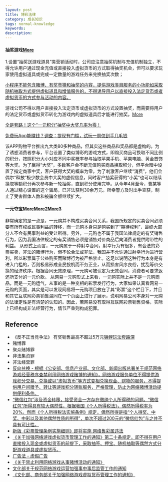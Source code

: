 ```yaml
---
layout: post
title: 博彩法律
category: 成长知识
tags: normal-knowledge
keywords: 
description: 
---
```


#### 抽奖游戏[More](https://www.wjngh.cn/jofacolumn/info.aspx?itemid=2215&lcid=14)

1.设置“抽奖送游戏道具”类营销活动时，公司应注意抽奖机制与充值机制独立，不得允许用户通过现金充值或直接投入虚拟货币的方式取得抽奖机会，但可以要求玩家使用虚拟道具或完成一定数量的游戏任务来兑换抽奖次数；

[小程序不能包含赌博、有奖竞猜和抽奖的内容，提供游戏类目服务的小功能如采取随机抽取方式提供虚拟道具和增值服务的，不得诱导用户以直接投入法定货币或者虚拟货币的方式参与活动的内容。](https://microapp.bytedance.com/docs/zh-CN/mini-app/operation/mini-app-operation-rules/standard/)

游戏公司不得以用户直接投入法定货币或虚拟货币的方式设置抽奖，而需要将用户的法定货币或虚拟货币转化为游戏内的虚拟道具后才能进行抽奖。[More](https://www.zhihu.com/question/29863196)

[全是套路！这个“一元积分”抽奖中大奖几率为零！](http://m.cyol.com/gb/articles/2022-08/09/content_yXvQoHLX8.html)


[免费玩App能赚钱？调查：提现有门槛，试玩一周仅到手几毛钱](http://www.stdaily.com/index/kejixinwen/2022-01/13/content_1245766.shtml)

该APP购物平台推出九大类80多种商品，但其实这些商品和奖品都是虚构的。为了诱惑消费者参与，平台设置了类似博彩的游戏方式，即购买商品可换取不同比例的积分，按照积分大小对应不同中奖概率参与抽取苹果手机、苹果电脑、黄金首饰等大奖。为了赢得“大奖”，多数客户会不断充值购买商品换取积分，但平台暗中设置了指定商家中奖，客户获得大奖的概率为零。为了刺激客户继续“消费”，他们会偶尔“释放”极少数会员中大奖的虚假信息，同时客户抽奖获得的“小奖”也可以继续换取等额积分再次参与新一轮抽奖，直到积分使用完毕。从今年4月至今，曹某等人通过精心设置的这个骗局，已非法获利30余万元。所幸警方及时出手查获，制止了受害群体人数和被骗金额继续扩大。

#### 一元夺宝[More](https://www.china1baogao.com/news/20160705/2999536.html)[More2](https://www.zhihu.com/question/31069848)[More3](https://blog.codingnow.com/2016/07/oooeci.html#more)


非常确定的是一点是，一元购并不构成买卖合同关系，我国所规定的买卖合同必须要有所有权或民事利益的转移，而一元购本身只是购买到了“期待权利”，最终大部分人不会有民事利益的受让所得。另外，一元购也不属于我国法律规定的有奖销售行为，因为我国法律规定的有奖销售必须是销售对价商品后向消费者提供附带性的利益。
从形式上而言，一元购属于一种射幸合同，射幸行为有很多，有合法的彩票买卖，非法的赌博行为，但不论合法或非法，我国并不允许通过射幸行为进行营利，所以彩票属于公益购买而赌博行为被严格禁止。这足以说明这种行为本身是有进入门槛的，否则极易形成全民投机而不务正业，从而损害风序良俗，扰乱等价交换的经济秩序。根据合同无效原理，一元购可被认定为无效合同，消费者可要求返还所支付的一元价款。
从网易一元购形式上来看，一元购实际上并不是一元购商品，而是一元购运气，从事的是一种变相的彩票发行行为，大家如果认真看网易一元购的页面，其实是可以发现网易将一元购项目放在了其“彩票”这个栏目下，并且和其它互联网彩票销售混同在一个页面上进行了展示，说明网易公司本身对一元购的法律定性是有清楚的认知的。因此，若网易没有取得互联网彩票销售资格，实际上已经构成非法经营行为，情节严重则构成犯罪。


## Reference

* 《反不正当竞争法》 有奖销售最高不超过5万元[锦鲤玩法套路深](http://www.xinhuanet.com/zgjx/2018-11/14/c_137604891.htm)
* 赌博罪
* 聚众赌博罪
* 非法集资罪
* 非法经营罪
* [反向兑换 - 根据《公安部、信息产业部、文化部、新闻出版总署关于规范网络游戏经营秩序查禁利用网络游戏赌博的通知》，网络游戏服务单位不得提供游戏积分交易、兑换或以“虚拟货币”等方式变相兑换现金、财物的服务，不得提供用户间赠予、转让等游戏积分转账服务，严格管理，防止为网络赌博活动提供便利条件。](https://zhuanlan.zhihu.com/p/95375712)
* [“微信红包”涉及资金转移，接受资金一方存在缴纳个人所得税的问题。“微信红包”所得具有较大偶然性，根据我国《个人所得税法》，偶然所得税率为20%。然而《个人所得税法实施条例》规定，偶然所得是指“个人得奖、中奖、中彩以及其他偶然性质的所得”，单次不超过200元的“微信红包”与之并不具有可比性。](https://www.finlaw.pku.edu.cn/hlwjryfl/gk_hljryfl/2014_jrfy_20181029112703389884/zdyq3y/239991.htm)
* [新版《彩票管理条例实施细则》即将实施 网络售彩属违法](https://zyzx.mca.gov.cn/article/lgxd/201903/20190300015841.shtml)
* [《关于加强网络游戏虚拟货币管理工作的通知》第二十条规定，即不得在用户直接投入现金或虚拟货币的前提下，采取抽签、押宝、随机抽取等偶然方式分配游戏道具或虚拟货币。](https://www.wjngh.cn/jofacolumn/info.aspx?itemid=2215&lcid=14)
* [广告法 - 虚假广告](https://www.wjngh.cn/jofacolumn/info.aspx?itemid=2215&lcid=14)
* [《关于禁止利用网络游戏从事赌博活动的通知》](https://www.wjngh.cn/jofacolumn/info.aspx?itemid=2215&lcid=14)
* [文化部关于规范网络游戏运营加强事中事后监管工作的通知](http://www.gov.cn/xinwen/2016-12/07/content_5143968.htm)
* [《文化部、商务部关于加强网络游戏虚拟货币管理工作的通知》](https://www.zhihu.com/question/29863196)